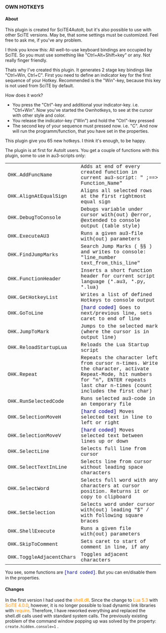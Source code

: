 ### OWN HOTKEYS

#### About 

This plugin is created for SciTE4AutoIt, but it's also possible to use with other SciTE versions. May be, that some settings must be customized. Feel free to ask me, if you've any problem.

I think you know this: All well-to-use keyboard bindings are occupied by SciTE. So you must use something like "Ctrl+Alt+Shift+key" or any. Not really finger friendly.

Thats why I've created this plugin. It generates 2 stage key bindings like "Ctrl+Win, Ctrl+C". First you need to define an indicator key for the first sequence of your Hotkey. Recommended is the "Win"-key, because this key is not used from SciTE by default.

How does it work?
- You press the "Ctrl"-key and additional your indicator-key. i.e. "Ctrl+Win". Now you've started the Ownhotkeys, to see at the cursor with other style and color.
- You release the indicator-key ("Win") and hold the "Ctrl"-key pressed
- The second key of your sequence must pressed now. i.e. "C". And now will run the programm/function, that you have set in the properties.

This plugin give you 65 new hotkeys. I think it's enough, to be happy.

The plugin is at first for AutoIt users. You get a couple of functions with this plugin, some to use in au3-scripts only: 

<table style='font-family:"Courier New"'>
<tr>
<td>OHK.AddFuncName</td>
<td>Adds at end of every created function in current au3-script: "  ;==> Function_Name"</td>
</tr>
<tr>
<td>OHK.AlignAtEqualSign</td>
<td>Aligns all selected rows at the first rightmost equal sign</td>
</tr>
<tr>
<td>OHK.DebugToConsole</td>
<td>Debugs variable under cursor with(out) @error, @extended to console output (table style)</td>
</tr>
<tr>
<td>OHK.ExecuteAU3</td>
<td>Runs a given au3-file with(out) parameters</td>
</tr>
<tr>
<td>OHK.FindJumpMarks</td>
<td>Search Jump Marks ( §§ ) and writes to console: "line_number   text_from_this_line"</td>
</tr>
<tr>
<td>OHK.FunctionHeader</td>
<td>Inserts a short function header for current script language (*.au3, *.py, *.lua)</td>
</tr>
<tr>
<td>OHK.GetHotkeyList</td>
<td>Writes a list of defined Hotkeys to console output</td>
</tr>
<tr>
<td>OHK.GoToLine</td>
<td><span style='color:darkblue'>[hard coded]</span> Goes to next/previous line, sets caret to end of line</td>
</tr>
<tr>
<td>OHK.JumpToMark</td>
<td>Jumps to the selected mark (where the cursor is in output line)</td>
</tr>
<tr>
<td>OHK.ReloadStartupLua</td>
<td>Reloads the Lua Startup script</td>
</tr>
<tr>
<td>OHK.Repeat</td>
<td>Repeats the character left from cursor n-times. Write the character, activate Repeat-Mode, hit numbers for "n", ENTER repeats last char n-times (count includes the first char)</td>
</tr>
<tr>
<td>OHK.RunSelectedCode</td>
<td>Runs selected au3-code in an temporary file</td>
</tr>
<tr>
<td>OHK.SelectionMoveH</td>
<td><span style='color:darkblue'>[hard coded]</span> Moves selected text in line to left or right</td>
</tr>
<tr>
<td>OHK.SelectionMoveV</td>
<td><span style='color:darkblue'>[hard coded]</span> Moves selected text between lines up or down</td>
</tr>
<tr>
<td>OHK.SelectLine</td>
<td>Selects full line from cursor</td>
</tr>
<tr>
<td>OHK.SelectTextInLine</td>
<td>Selects line from cursor without leading space characters</td>
</tr>
<tr>
<td>OHK.SelectWord</td>
<td>Selects full word with any characters at cursor position. Returns it or copy to clipboard</td>
</tr>
<tr>
<td>OHK.SetSelection</td>
<td>Selects word under cursor with(out) leading "$" / with following square braces</td>
</tr>
<tr>
<td>OHK.ShellExecute</td>
<td>Runs a given file with(out) parameters</td>
</tr>
<tr>
<td>OHK.SkipToComment</td>
<td>Sets caret to start of comment in line, if any</td>
</tr>
<tr>
<td>OHK.ToggleAdjacentChars</td>
<td>Toggles adjacent characters</td>
</tr>
</table>

You see, some functions are <span style='color:darkblue;font-family:"Courier New"'>[hard coded]</span>. But you can en/disable them in the properties.
#### Changes
In the first version I had used the <font color=darkorange>shell.dll</font>. Since the change to <font color=darkorange>Lua 5.3</font> with <font color=darkorange>SciTE 4.0.0</font>, however, it is no longer possible to load dynamic link libraries with <font color=darkorange>require</font>. Therefore, I have reworked everything and replaced the shell.dll calls used with standard system calls. The previously existing problem of the command window popping up was solved by the property: ```create.hidden.console=1``` .